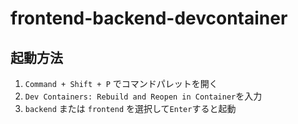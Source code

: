 # frontend-backend-devcontainer

## 起動方法

1. `Command + Shift + P` でコマンドパレットを開く
1. `Dev Containers: Rebuild and Reopen in Container`を入力
1. `backend` または `frontend` を選択して`Enter`すると起動
